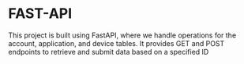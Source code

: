 # FAST-API
This project is built using FastAPI, where we handle operations for the account, application, and device tables. It provides GET and POST endpoints to retrieve and submit data based on a specified ID
